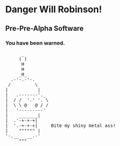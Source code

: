 # Danger Will Robinson! #

## Pre-Pre-Alpha Software ##

### You have been warned. ###

<pre>
      _
     ( )
      H
      H
     _H_
  .-'-.-'-.
 /         \
|           |
|   .-------'._
|  / /  '.' '. \
|  \ \ @   @ / /
|   '---------'
|    _______|
|  .'-+-+-+|
|  '.-+-+-+|     Bite my shiny metal ass!
|    """""" |
'-.__   __.-'
     """
</pre>
